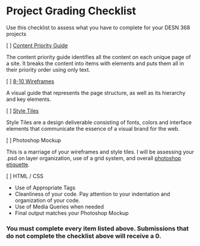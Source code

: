 # Project Grading Checklist

Use this checklist to assess what you have to complete for your DESN 368 projects

[ ] [Content Priority Guide](https://seesparkbox.com/foundry/content_priority_guide)

The content priority guide identifies all the content on each unique page of a site. It breaks the content into items with elements and puts them all in their priority order using only text.
    
[ ] [8-10 Wireframes](http://www.wireframeshowcase.com/)

A visual guide that represents the page structure, as well as its hierarchy and key elements.

[ ] [Style Tiles](http://styletil.es/)

Style Tiles are a design deliverable consisting of fonts, colors and interface elements that communicate the essence of a visual brand for the web.

[ ] Photoshop Mockup

This is a marriage of your wireframes and style tiles. I will be assessing your .psd on layer organization, use of a grid system, and overall [photoshop etiquette](http://photoshopetiquette.com/). 
    
[ ] HTML / CSS 
- Use of Appropriate Tags 
- Cleanliness of your code. Pay attention to your indentation and organization of your code. 
- Use of Media Queries when needed 
- Final output matches your Photoshop Mockup
   
### You must complete every item listed above. Submissions that do not complete the checklist above will receive a 0.
    
